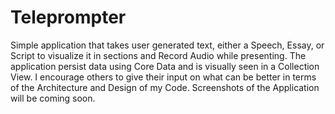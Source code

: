 # Teleprompter
Simple application that takes user generated text, either a Speech, Essay, or Script to visualize it in sections and Record Audio while presenting. The application persist data using Core Data and is visually seen in a Collection View. I encourage others to give their input on what can be better in terms of the Architecture and Design of my Code. Screenshots of the Application will be coming soon.

